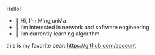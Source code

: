 Hello!

- 👋 Hi, I’m MingjunMa
- 👀 I’m interested in network and software engineering
- 🌱 I’m currently learning algorithm

this is my favorite bear:
https://github.com/account
